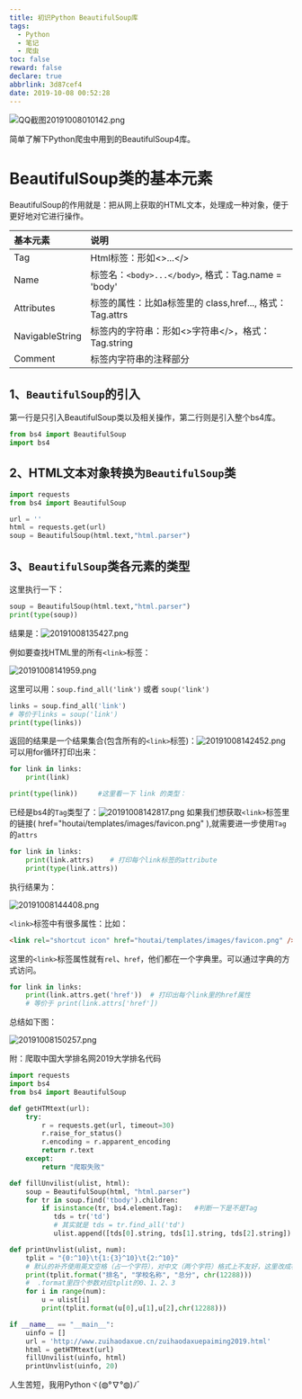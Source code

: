 ```yaml
---
title: 初识Python BeautifulSoup库
tags:
  - Python
  - 笔记
  - 爬虫
toc: false
reward: false
declare: true
abbrlink: 3d87cef4
date: 2019-10-08 00:52:28
---
```


![QQ截图20191008010142.png](https://cdn.anyway1314.cn/imageQQ截图20191008010142.png-titlew)

简单了解下Python爬虫中用到的BeautifulSoup4库。

<!-- more -->


# BeautifulSoup类的基本元素
BeautifulSoup的作用就是：把从网上获取的HTML文本，处理成一种对象，便于更好地对它进行操作。

|基本元素|说明|
|:---|:---|
|Tag|Html标签：形如<>...</>|
|Name|标签名：`<body>...</body>`, 格式：Tag.name = 'body'|
|Attributes|标签的属性：比如a标签里的 class,href..., 格式：Tag.attrs|
|NavigableString|标签内的字符串：形如<>字符串</>，格式：Tag.string|
|Comment|标签内字符串的注释部分|

## 1、`BeautifulSoup`的引入
第一行是只引入BeautifulSoup类以及相关操作，第二行则是引入整个bs4库。
``` python
from bs4 import BeautifulSoup
import bs4
```

## 2、HTML文本对象转换为`BeautifulSoup`类
``` python
import requests
from bs4 import BeautifulSoup

url = ''
html = requests.get(url)
soup = BeautifulSoup(html.text,"html.parser")
```

## 3、`BeautifulSoup`类各元素的类型
这里执行一下：
``` python
soup = BeautifulSoup(html.text,"html.parser")
print(type(soup))
```
结果是：![20191008135427.png](https://cdn.anyway1314.cn/image20191008135427.png)

例如要查找HTML里的所有`<link>`标签：

![20191008141959.png](https://cdn.anyway1314.cn/image20191008141959.png)

这里可以用：`soup.find_all('link')` 或者 `soup('link')`

``` python
links = soup.find_all('link')
# 等价于links = soup('link')
print(type(links))
```
返回的结果是一个结果集合(包含所有的`<link>`标签)：![20191008142452.png](https://cdn.anyway1314.cn/image20191008142452.png) 可以用for循环打印出来：
``` python
for link in links:
    print(link)

print(type(link))     #这里看一下 link 的类型：
```
已经是bs4的`Tag`类型了：![20191008142817.png](https://cdn.anyway1314.cn/image20191008142817.png)
如果我们想获取`<link>`标签里的链接( href="houtai/templates/images/favicon.png" ),就需要进一步使用`Tag`的`attrs`
``` python
for link in links:
    print(link.attrs)    # 打印每个link标签的attribute
    print(type(link.attrs))
```
执行结果为：

![20191008144408.png](https://cdn.anyway1314.cn/image20191008144408.png)

`<link>`标签中有很多属性：比如：
``` html
<link rel="shortcut icon" href="houtai/templates/images/favicon.png" />
```
这里的`<link>`标签属性就有`rel`、`href`，他们都在一个字典里。可以通过字典的方式访问。
``` python
for link in links:
    print(link.attrs.get('href'))  # 打印出每个link里的href属性
    # 等价于 print(link.attrs['href'])
```
总结如下图：

![20191008150257.png](https://cdn.anyway1314.cn/image20191008150257.png)

附：爬取中国大学排名网2019大学排名代码
``` python
import requests
import bs4
from bs4 import BeautifulSoup

def getHTMtext(url):
    try:
        r = requests.get(url, timeout=30)
        r.raise_for_status()
        r.encoding = r.apparent_encoding
        return r.text
    except:
        return "爬取失败"

def fillUnvilist(ulist, html):
    soup = BeautifulSoup(html, "html.parser")
    for tr in soup.find('tbody').children:
        if isinstance(tr, bs4.element.Tag):   #判断一下是不是Tag
           tds = tr('td')
           # 其实就是 tds = tr.find_all('td')
           ulist.append([tds[0].string, tds[1].string, tds[2].string])

def printUnvlist(ulist, num):
    tplit = "{0:^10}\t{1:{3}^10}\t{2:^10}"
    # 默认的补齐使用英文空格（占一个字符），对中文（两个字符）格式上不友好，这里改成补齐用中文空格（2个字符）
    print(tplit.format("排名", "学校名称", "总分", chr(12288)))
    #  .format里四个参数对应tplit的0、1、2、3
    for i in range(num):
        u = ulist[i]
        print(tplit.format(u[0],u[1],u[2],chr(12288)))

if __name__ == "__main__":
    uinfo = []
    url = 'http://www.zuihaodaxue.cn/zuihaodaxuepaiming2019.html'
    html = getHTMtext(url)
    fillUnvilist(uinfo, html)
    printUnvlist(uinfo, 20)
```
人生苦短，我用Pythonヾ(◍°∇°◍)ﾉﾞ